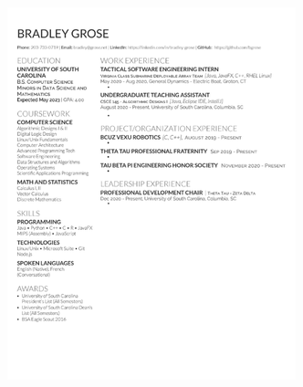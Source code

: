 ![alt text](https://github.com/bgrose/Bradley-Grose-Resume/blob/main/BradleyGroseResume.jpg?raw=true)
